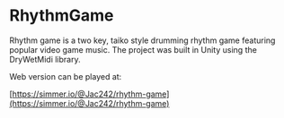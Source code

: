 # RhythmGame
Rhythm game is a two key, taiko style drumming rhythm game featuring popular video game music. The project was built in Unity using the DryWetMidi library. 

Web version can be played at:

[https://simmer.io/@Jac242/rhythm-game](https://simmer.io/@Jac242/rhythm-game)
